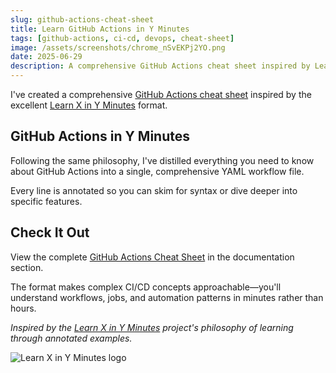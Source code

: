 ```yaml
---
slug: github-actions-cheat-sheet
title: Learn GitHub Actions in Y Minutes
tags: [github-actions, ci-cd, devops, cheat-sheet]
image: /assets/screenshots/chrome_nSvEKPj2YO.png
date: 2025-06-29
description: A comprehensive GitHub Actions cheat sheet inspired by Learn X in Y Minutes - everything you need to know in one commented YAML file.
---
```


I've created a comprehensive [GitHub Actions cheat sheet](/docs/actions/Cheat%20Sheet) inspired by the excellent [Learn X in Y Minutes](https://learnxinyminutes.com/) format.

<!--truncate-->

## GitHub Actions in Y Minutes

Following the same philosophy, I've distilled everything you need to know about GitHub Actions into a single, comprehensive YAML workflow file.

Every line is annotated so you can skim for syntax or dive deeper into specific features.

## Check It Out

View the complete [GitHub Actions Cheat Sheet](/docs/actions/Cheat%20Sheet) in the documentation section.

The format makes complex CI/CD concepts approachable—you'll understand workflows, jobs, and automation patterns in minutes rather than hours.

*Inspired by the [Learn X in Y Minutes](https://learnxinyminutes.com/) project's philosophy of learning through annotated examples.*

![Learn X in Y Minutes logo](https://github.com/learnxiny.png)